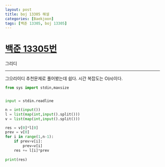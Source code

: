 ```yaml
---
layout: post
title: boj 13305 해설
categories: [Baekjoon]
tags: [백준 13305, boj 13305]
---
```


[백준 13305번](https://www.acmicpc.net/problem/13305)
======

그리디

-----
그으리이디 추천문제로 풀어봤는데 쉽다. 시간 복잡도는 O(n)이다.

```python
from sys import stdin,maxsize


input = stdin.readline

n = int(input())
l = list(map(int,input().split()))
v = list(map(int,input().split()))

res = v[0]*l[0]
prev = v[0]
for i in range(1,n-1):
    if prev>v[i]:
        prev=v[i]
    res += l[i]*prev
    
print(res)
```